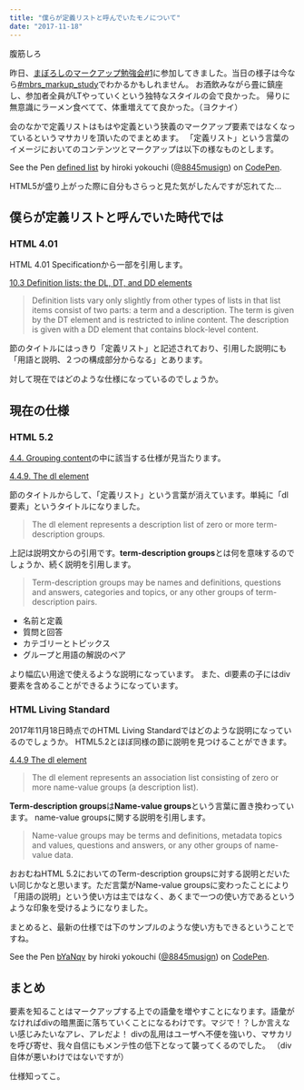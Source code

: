 ```yaml
---
title: "僕らが定義リストと呼んでいたモノについて"
date: "2017-11-18"
---
```


腹筋しろ

昨日、[まぼろしのマークアップ勉強会#1](https://maboroshi.connpass.com/event/69974/)に参加してきました。当日の様子は今なら[#mbrs\_markup\_study](https://twitter.com/hashtag/mbrs_markup_study?src=hash)でわかるかもしれません。 お酒飲みながら畳に鎮座し、参加者全員がLTやっていくという独特なスタイルの会で良かった。 帰りに無意識にラーメン食べてて、体重増えてて良かった。（ヨクナイ）

会のなかで定義リストはもはや定義という狭義のマークアップ要素ではなくなっているというマサカリを頂いたのでまとめます。 「定義リスト」という言葉のイメージにおいてのコンテンツとマークアップは以下の様なものとします。

<p class="codepen" data-height="265" data-theme-id="0" data-slug-hash="yPpyyx" data-default-tab="html,result" data-user="8845musign" data-embed-version="2" data-pen-title="defined list">See the Pen <a href="https://codepen.io/8845musign/pen/yPpyyx/">defined list</a> by hiroki yokouchi (<a href="https://codepen.io/8845musign">@8845musign</a>) on <a href="https://codepen.io">CodePen</a>.</p>
<script async src="https://production-assets.codepen.io/assets/embed/ei.js"></script>

HTML5が盛り上がった際に自分もさらっと見た気がしたんですが忘れてた...

## 僕らが定義リストと呼んでいた時代では

### HTML 4.01

HTML 4.01 Specificationから一部を引用します。

[10.3 Definition lists: the DL, DT, and DD elements](https://www.w3.org/TR/html401/struct/lists.html#h-10.3)

> Definition lists vary only slightly from other types of lists in that list items consist of two parts: a term and a description. The term is given by the DT element and is restricted to inline content. The description is given with a DD element that contains block-level content.

節のタイトルにはっきり「定義リスト」と記述されており、引用した説明にも「用語と説明、２つの構成部分からなる」とあります。

対して現在ではどのような仕様になっているのでしょうか。

## 現在の仕様

### HTML 5.2

[4.4. Grouping content](https://www.w3.org/TR/html52/grouping-content.html#grouping-content)の中に該当する仕様が見当たります。

[4.4.9. The dl element](https://www.w3.org/TR/html52/grouping-content.html#the-dl-element)

節のタイトルからして、「定義リスト」という言葉が消えています。単純に「dl要素」というタイトルになりました。

> The dl element represents a description list of zero or more term-description groups.

上記は説明文からの引用です。**term-description groups**とは何を意味するのでしょうか、続く説明を引用します。

> Term-description groups may be names and definitions, questions and answers, categories and topics, or any other groups of term-description pairs.

- 名前と定義
- 質問と回答
- カテゴリーとトピックス
- グループと用語の解説のペア

より幅広い用途で使えるような説明になっています。 また、dl要素の子にはdiv要素を含めることができるようになっています。

### HTML Living Standard

2017年11月18日時点でのHTML Living Standardではどのような説明になっているのでしょうか。 HTML5.2とほぼ同様の節に説明を見つけることができます。

[4.4.9 The dl element](https://html.spec.whatwg.org/multipage/grouping-content.html#the-dl-element)

> The dl element represents an association list consisting of zero or more name-value groups (a description list).

**Term-description groups**は**Name-value groups**という言葉に置き換わっています。 name-value groupsに関する説明を引用します。

> Name-value groups may be terms and definitions, metadata topics and values, questions and answers, or any other groups of name-value data.

おおむねHTML 5.2においてのTerm-description groupsに対する説明とだいたい同じかなと思います。ただ言葉がName-value groupsに変わったことにより「用語の説明」という使い方は主ではなく、あくまで一つの使い方であるというような印象を受けるようになりました。

まとめると、最新の仕様では下のサンプルのような使い方もできるということですね。

<p class="codepen" data-height="265" data-theme-id="0" data-slug-hash="bYaNqv" data-default-tab="html,result" data-user="8845musign" data-embed-version="2" data-pen-title="bYaNqv">See the Pen <a href="https://codepen.io/8845musign/pen/bYaNqv/">bYaNqv</a> by hiroki yokouchi (<a href="https://codepen.io/8845musign">@8845musign</a>) on <a href="https://codepen.io">CodePen</a>.</p>
<script async src="https://production-assets.codepen.io/assets/embed/ei.js"></script>

## まとめ

要素を知ることはマークアップする上での語彙を増やすことになります。語彙がなければdivの暗黒面に落ちていくことになるわけです。マジで！？しか言えない感じみたいなアレ、アレだよ！ divの乱用はユーザへ不便を強いり、マサカリを呼び寄せ、我々自信にもメンテ性の低下となって襲ってくるのでした。 （div自体が悪いわけではないですが）

仕様知ってこ。
